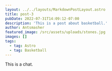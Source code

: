 ```yaml
---
layout: ../../layouts/MarkdownPostLayout.astro
title: post-3
pubDate: 2022-07-31T14:09:12-07:00
description: 'This is a post about basketball.'
author: Antsmasher
featured_image: /src/assets/uploads/stones.jpg
images: []
tags:
  - tag: Astro
  - tag: Basketball
---
```

This is a chat.
